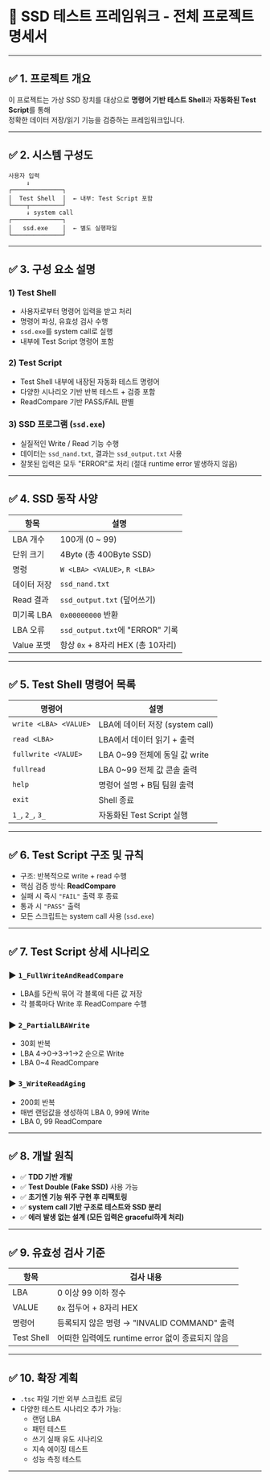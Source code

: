 
# 🧠 SSD 테스트 프레임워크 - 전체 프로젝트 명세서

---

## ✅ 1. 프로젝트 개요

이 프로젝트는 가상 SSD 장치를 대상으로 **명령어 기반 테스트 Shell**과 **자동화된 Test Script**를 통해  
정확한 데이터 저장/읽기 기능을 검증하는 프레임워크입니다.

---

## ✅ 2. 시스템 구성도

```
사용자 입력
     ↓
┌──────────────┐
│  Test Shell  │  ← 내부: Test Script 포함
└────┬─────────┘
     ↓ system call
┌──────────────┐
│   ssd.exe    │  ← 별도 실행파일
└──────────────┘
```

---

## ✅ 3. 구성 요소 설명

### 1) Test Shell
- 사용자로부터 명령어 입력을 받고 처리
- 명령어 파싱, 유효성 검사 수행
- `ssd.exe`를 system call로 실행
- 내부에 Test Script 명령어 포함

### 2) Test Script
- Test Shell 내부에 내장된 자동화 테스트 명령어
- 다양한 시나리오 기반 반복 테스트 + 검증 포함
- ReadCompare 기반 PASS/FAIL 판별

### 3) SSD 프로그램 (`ssd.exe`)
- 실질적인 Write / Read 기능 수행
- 데이터는 `ssd_nand.txt`, 결과는 `ssd_output.txt` 사용
- 잘못된 입력은 모두 "ERROR"로 처리 (절대 runtime error 발생하지 않음)

---

## ✅ 4. SSD 동작 사양

| 항목 | 설명 |
|------|------|
| LBA 개수 | 100개 (0 ~ 99) |
| 단위 크기 | 4Byte (총 400Byte SSD) |
| 명령 | `W <LBA> <VALUE>`, `R <LBA>` |
| 데이터 저장 | `ssd_nand.txt` |
| Read 결과 | `ssd_output.txt` (덮어쓰기) |
| 미기록 LBA | `0x00000000` 반환 |
| LBA 오류 | `ssd_output.txt`에 "ERROR" 기록 |
| Value 포맷 | 항상 `0x` + 8자리 HEX (총 10자리) |

---

## ✅ 5. Test Shell 명령어 목록

| 명령어 | 설명 |
|--------|------|
| `write <LBA> <VALUE>` | LBA에 데이터 저장 (system call) |
| `read <LBA>` | LBA에서 데이터 읽기 + 출력 |
| `fullwrite <VALUE>` | LBA 0~99 전체에 동일 값 write |
| `fullread` | LBA 0~99 전체 값 콘솔 출력 |
| `help` | 명령어 설명 + B팀 팀원 출력 |
| `exit` | Shell 종료 |
| `1_`, `2_`, `3_` | 자동화된 Test Script 실행 |

---

## ✅ 6. Test Script 구조 및 규칙

- 구조: 반복적으로 write + read 수행
- 핵심 검증 방식: **ReadCompare**
- 실패 시 즉시 `"FAIL"` 출력 후 종료
- 통과 시 `"PASS"` 출력
- 모든 스크립트는 system call 사용 (`ssd.exe`)

---

## ✅ 7. Test Script 상세 시나리오

### ▶ `1_FullWriteAndReadCompare`
- LBA를 5칸씩 묶어 각 블록에 다른 값 저장
- 각 블록마다 Write 후 ReadCompare 수행

### ▶ `2_PartialLBAWrite`
- 30회 반복
- LBA 4→0→3→1→2 순으로 Write
- LBA 0~4 ReadCompare

### ▶ `3_WriteReadAging`
- 200회 반복
- 매번 랜덤값을 생성하여 LBA 0, 99에 Write
- LBA 0, 99 ReadCompare

---

## ✅ 8. 개발 원칙

- ✅ **TDD 기반 개발**
- ✅ **Test Double (Fake SSD)** 사용 가능
- ✅ **초기엔 기능 위주 구현 후 리팩토링**
- ✅ **system call 기반 구조로 테스트와 SSD 분리**
- ✅ **에러 발생 없는 설계 (모든 입력은 graceful하게 처리)**

---

## ✅ 9. 유효성 검사 기준

| 항목 | 검사 내용 |
|------|------------|
| LBA | 0 이상 99 이하 정수 |
| VALUE | `0x` 접두어 + 8자리 HEX |
| 명령어 | 등록되지 않은 명령 → "INVALID COMMAND" 출력 |
| Test Shell | 어떠한 입력에도 runtime error 없이 종료되지 않음 |

---

## ✅ 10. 확장 계획

- `.tsc` 파일 기반 외부 스크립트 로딩
- 다양한 테스트 시나리오 추가 가능:
  - 랜덤 LBA
  - 패턴 테스트
  - 쓰기 실패 유도 시나리오
  - 지속 에이징 테스트
  - 성능 측정 테스트

---
